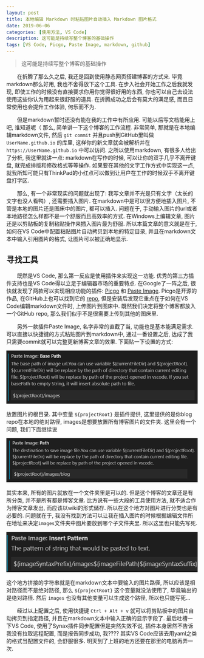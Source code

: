 ```yaml
---
layout: post
title: 本地编辑 Markdown 时粘贴图片自动插入 Markdown 图片格式
date: 2019-06-06
categories: [使用方法, VS Code]
description: 这可能是持续写整个博客的基础操作
tags: [VS Code, Picgo, Paste Image, markdown, github]
---
```


> 这可能是持续写整个博客的基础操作

&ensp;&ensp;&ensp;&ensp;在折腾了那么久之后, 我还是回到使用静态网页搭建博客的方式来. 毕竟markdown那么好用, 我也不舍得放下这个工具. 在步入社会开始工作之后我就发现, 即使工作的时候没有直接要求你用你觉得很好用的东西, 你也可以自己去设法使用这些你认为用起来很舒服的道具. 在折腾成功之后会有莫大的满足感, 而且日常使用也会提升工作体验, 何乐而不为.

&ensp;&ensp;&ensp;&ensp;但是markdown暂时还没有能在我的工作中有所应用. 可能以后写文档能用上吧, 谁知道呢（ 那么, 简单讲一下这个博客的工作流程. 非常简单, 那就是在本地编辑markdown文件, 然后 `git commit` 并且push到GitHub里叫做 `UserName.github.io` 的库里, 这样你的新文章就会被解析并在 `https://UserName.github.io` 中可以访问. 之所以使用markdown, 有很多人给出了分析, 我这里就讲一点: markdown在写作的时候, 可以让你的双手几乎不离开键盘, 就完成排版和修改格式等等操作. 如果要在其他的文字工作方式中实现这一点, 就我所知可能只有ThinkPad的小红点可以做到让用户在工作的时候双手不离开键盘打字区.

&ensp;&ensp;&ensp;&ensp;那么, 有一个非常现实的问题就出现了: 我写文章并不光是只有文字（太长的文字也没人看鸭）, 还需要插入图片. 在markdown中是可以很方便地插入图片, 不管是本地的图片还是图床中的图片, 都可以插入. 问题在于, 手动输入图片的url或者本地路径怎么样都不是一个舒服而且高效率的方式. 在Windows上编辑文章, 图片还是以剪贴板的复制粘贴操作来插入图片最为舒服. 所以本篇文章的意义就是在于, 如何在VS Code中配置粘贴图片自动拷贝到本地的特定目录, 并且在markdown文本中输入引用图片的格式, 让图片可以被正确地显示.

## 寻找工具

&ensp;&ensp;&ensp;&ensp;既然是VS Code, 那么第一反应是使用插件来实现这一功能. 优秀的第三方插件支持也是VS Code得以立足于编辑器市场的重要特点. 在Google了一阵之后, 很快就发现了两款可以实现相应功能的插件: [Picgo](https://marketplace.visualstudio.com/items?itemName=Spades.vs-picgo) 和 [Paste Image](https://marketplace.visualstudio.com/items?itemName=mushan.vscode-paste-image). Picgo是开源的作品, 在GitHub上也可以找到它的 [repo](https://github.com/PicGo/vs-picgo), 但是安装后发现它重点在于如何在VS Code编辑markdown文件时, 上传图片到图床中. 既然我们决定将整个博客都放入一个GitHub repo, 那么我们似乎不是很需要上传到其他的图床里.

&ensp;&ensp;&ensp;&ensp;另外一款插件Paste Image, 名字非常的直截了当, 功能也是基本能满足需求. 可以直接以快捷键的方式粘贴图片到markdown中, 通过一番设置之后, 达成了我只需要commit就可以完整更新博客文章的效果. 下面贴一下设置的方式:

![BasePath](/images/blog/2019-06-06-00-03-25.png)

放置图片的根目录. 其中变量 `${projectRoot}` 是插件提供, 这里提供的是你blog repo在本地的绝对路径, images是想要放置所有博客图片的文件夹. 这里会有一个问题, 我们下面继续说

![Image Path](/images/blog/2019-06-06-00-08-51.png)

其实本来, 所有的图片就放在一个文件夹里是可以的. 但是这个博客的文章还是有所分类, 并不是所有都是博客文章. 比方说有一些大段的工具使用方法, 就不适合作为博客文章发出, 而应该以wiki的形式储存. 所以在这个地方对图片进行分类也是有必要的. 问题就在于, 我没有找到方法可以让我在插入图片的时候根据编辑文件所在地址来决定`images`文件夹中图片要放到哪个子文件夹里. 所以这里也只能先写死.

![Insert Pattern](/images/blog/2019-06-06-00-12-26.png)

这个地方拼接的字符串就是在markdown文本中要输入的图片路径, 所以应该是相对路径而不是绝对路径, 那么 `${projectRoot}` 这个变量就没法使用了, 毕竟输出的是绝对路径. 然后 `images` 也没有其他变量可以生成这个路径, 所以也只能写死...

&ensp;&ensp;&ensp;&ensp;经过以上配置之后, 使用快捷键 `Ctrl + Alt + v` 就可以将剪贴板中的图片自动拷贝到指定路径, 并且在markdown文本中输入正确的显示字段了. 最后吐槽一下VS Code, 使用了Synax插件同步配置但是突然失效不说, 插件本身居然不告诉我没有拉取远程配置, 而是报告同步成功, 我???? 其实VS Code应该去用yaml之类的格式当配置文件的, 会舒服很多. 明天到了上班的地方还要在那里的电脑再弄一次.
